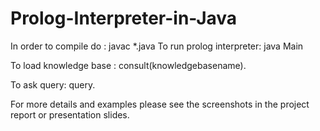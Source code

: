 # Prolog-Interpreter-in-Java

In order to compile do :
	javac *.java
To run prolog interpreter:
	java Main

To load knowledge base :
	consult(knowledgebasename).

To ask query:
	query.


For more details and examples please see the screenshots in the project report or presentation slides.
